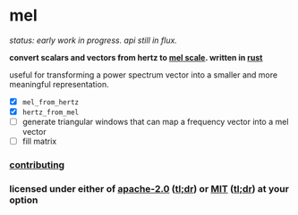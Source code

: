 # mel

*status: early work in progress. api still in flux.*

<!--
[![Build Status](https://travis-ci.org/snd/mel.svg?branch=master)](https://travis-ci.org/snd/mel/branches)
-->
<!--
[![](https://meritbadge.herokuapp.com/mel)](https://crates.io/crates/mel)
-->

**convert scalars and vectors from hertz to [mel scale](https://en.wikipedia.org/wiki/Mel_scale).
written in [rust](https://www.rust-lang.org/)**

useful for transforming a power spectrum vector into a smaller
and more meaningful representation.

- [x] `mel_from_hertz`
- [x] `hertz_from_mel`
- [ ] generate triangular windows that can map a frequency vector into a mel vector
- [ ] fill matrix 

<!--
to use add `mel = "*"`
to the `[dependencies]` section of your `Cargo.toml` and call `extern crate mel;` in your code.
-->

<!--
## [read the documentation for an example and more !](https://snd.github.io/mel/mel/index.html)
-->

### [contributing](contributing.md)

### licensed under either of [apache-2.0](LICENSE-APACHE) ([tl;dr](https://tldrlegal.com/license/apache-license-2.0-(apache-2.0))) or [MIT](LICENSE-MIT) ([tl;dr](https://tldrlegal.com/license/mit-license)) at your option
